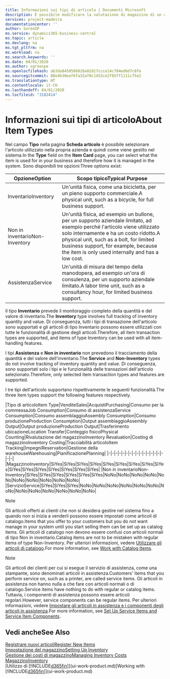 ```yaml
---
title: Informazioni sui tipi di articolo | Documenti Microsoft
description: È possibile modificare la valutazione di magazzino di un articolo mediante i metodi di costing Media o FIFO, ad esempio, quando i costi degli articoli cambiano per i motivi diversi dalle transazioni.
services: project-madeira
documentationcenter: ''
author: SorenGP
ms.service: dynamics365-business-central
ms.topic: article
ms.devlang: na
ms.tgt_pltfrm: na
ms.workload: na
ms.search.keywords: ''
ms.date: 04/01/2020
ms.author: sgroespe
ms.openlocfilehash: ab3da8450586928a02d17ccce14c704ed6d7c8fe
ms.sourcegitcommit: 88e4b30eaf6fa32af0c1452ce2f85ff1111c75e2
ms.translationtype: HT
ms.contentlocale: it-CH
ms.lasthandoff: 04/01/2020
ms.locfileid: "3182414"
---
```

# <a name="about-item-types"></a><span data-ttu-id="e57ed-103">Informazioni sui tipi di articolo</span><span class="sxs-lookup"><span data-stu-id="e57ed-103">About Item Types</span></span>
<span data-ttu-id="e57ed-104">Nel campo **Tipo** nella pagina **Scheda articolo** è possibile selezionare l'articolo utilizzato nella propria azienda e quindi come viene gestito nel sistema.</span><span class="sxs-lookup"><span data-stu-id="e57ed-104">In the **Type** field on the **Item Card** page, you can select what the item is used for in your business and therefore how it is managed in the system.</span></span> <span data-ttu-id="e57ed-105">Sono disponibili tre opzioni:</span><span class="sxs-lookup"><span data-stu-id="e57ed-105">Three options exist:</span></span>

|<span data-ttu-id="e57ed-106">Opzione</span><span class="sxs-lookup"><span data-stu-id="e57ed-106">Option</span></span>|<span data-ttu-id="e57ed-107">Scopo tipico</span><span class="sxs-lookup"><span data-stu-id="e57ed-107">Typical Purpose</span></span>|
|------|-----------|
|<span data-ttu-id="e57ed-108">Inventario</span><span class="sxs-lookup"><span data-stu-id="e57ed-108">Inventory</span></span>|<span data-ttu-id="e57ed-109">Un'unità fisica, come una bicicletta, per un pieno supporto commerciale.</span><span class="sxs-lookup"><span data-stu-id="e57ed-109">A physical unit, such as a bicycle, for full business support.</span></span>|
|<span data-ttu-id="e57ed-110">Non in inventario</span><span class="sxs-lookup"><span data-stu-id="e57ed-110">Non-Inventory</span></span>|<span data-ttu-id="e57ed-111">Un'unità fisica, ad esempio un bullone, per un supporto aziendale limitato, ad esempio perché l'articolo viene utilizzato solo internamente e ha un costo ridotto.</span><span class="sxs-lookup"><span data-stu-id="e57ed-111">A physical unit, such as a bolt, for limited business support, for example, because the item is only used internally and has a low cost.</span></span>|
|<span data-ttu-id="e57ed-112">Assistenza</span><span class="sxs-lookup"><span data-stu-id="e57ed-112">Service</span></span>|<span data-ttu-id="e57ed-113">Un'unità di misura del tempo della manodopera, ad esempio un'ora di consulenza, per un supporto aziendale limitato.</span><span class="sxs-lookup"><span data-stu-id="e57ed-113">A labor time unit, such as a consultancy hour, for limited business support.</span></span>|

<span data-ttu-id="e57ed-114">Il tipo **Inventario** prevede il monitoraggio completo della quantità e del valore di inventario.</span><span class="sxs-lookup"><span data-stu-id="e57ed-114">The **Inventory** type involves full tracking of inventory quantity and value.</span></span> <span data-ttu-id="e57ed-115">Di conseguenza, tutti i tipi di transazione dell'articolo sono supportati e gli articoli di tipo Inventario possono essere utilizzati con tutte le funzionalità di gestione degli articoli.</span><span class="sxs-lookup"><span data-stu-id="e57ed-115">Therefore, all item transaction types are supported, and items of type Inventory can be used with all item-handling features.</span></span>

<span data-ttu-id="e57ed-116">I tipi **Assistenza** e **Non in inventario** non prevedono il tracciamento della quantità e del valore dell'inventario.</span><span class="sxs-lookup"><span data-stu-id="e57ed-116">The **Service** and **Non-Inventory** types do not involve tracking of inventory quantity and value.</span></span> <span data-ttu-id="e57ed-117">Di conseguenza, sono supportati solo i tipi e le funzionalità delle transazioni dell'articolo selezionato.</span><span class="sxs-lookup"><span data-stu-id="e57ed-117">Therefore, only selected item transaction types and features are supported.</span></span>

<span data-ttu-id="e57ed-118">I tre tipi dell'articolo supportano rispettivamente le seguenti funzionalità.</span><span class="sxs-lookup"><span data-stu-id="e57ed-118">The three item types support the following features respectively.</span></span>

|<span data-ttu-id="e57ed-119">Tipo di articolo</span><span class="sxs-lookup"><span data-stu-id="e57ed-119">Item Type</span></span>|<span data-ttu-id="e57ed-120">Vendite</span><span class="sxs-lookup"><span data-stu-id="e57ed-120">Sales</span></span>|<span data-ttu-id="e57ed-121">Acquisti</span><span class="sxs-lookup"><span data-stu-id="e57ed-121">Purchasing</span></span>|<span data-ttu-id="e57ed-122">Consumo per la commessa</span><span class="sxs-lookup"><span data-stu-id="e57ed-122">Job Consumption</span></span>|<span data-ttu-id="e57ed-123">Consumo di assistenza</span><span class="sxs-lookup"><span data-stu-id="e57ed-123">Service Consumption</span></span>|<span data-ttu-id="e57ed-124">Consumo assemblaggio</span><span class="sxs-lookup"><span data-stu-id="e57ed-124">Assembly Consumption</span></span>|<span data-ttu-id="e57ed-125">Consumo produzione</span><span class="sxs-lookup"><span data-stu-id="e57ed-125">Production Consumption</span></span>|<span data-ttu-id="e57ed-126">Output assemblaggio</span><span class="sxs-lookup"><span data-stu-id="e57ed-126">Assembly Output</span></span>|<span data-ttu-id="e57ed-127">Output produzione</span><span class="sxs-lookup"><span data-stu-id="e57ed-127">Production Output</span></span>|<span data-ttu-id="e57ed-128">Trasferimento ubicazione</span><span class="sxs-lookup"><span data-stu-id="e57ed-128">Location Transfer</span></span>|<span data-ttu-id="e57ed-129">Conteggio fisico</span><span class="sxs-lookup"><span data-stu-id="e57ed-129">Physical Counting</span></span>|<span data-ttu-id="e57ed-130">Rivalutazione del magazzino</span><span class="sxs-lookup"><span data-stu-id="e57ed-130">Inventory Revaluation</span></span>|<span data-ttu-id="e57ed-131">Costing di magazzino</span><span class="sxs-lookup"><span data-stu-id="e57ed-131">Inventory Costing</span></span>|<span data-ttu-id="e57ed-132">Tracciabilità articolo</span><span class="sxs-lookup"><span data-stu-id="e57ed-132">Item Tracking</span></span>|<span data-ttu-id="e57ed-133">Impegni</span><span class="sxs-lookup"><span data-stu-id="e57ed-133">Reservation</span></span>|<span data-ttu-id="e57ed-134">Gestione della warehouse</span><span class="sxs-lookup"><span data-stu-id="e57ed-134">Warehousing</span></span>|<span data-ttu-id="e57ed-135">Pianificazione</span><span class="sxs-lookup"><span data-stu-id="e57ed-135">Planning</span></span>|
|-|-|-|-|-|-|-|-|-|-|-|-|-|-|-|-|-|-|
|<span data-ttu-id="e57ed-136">Magazzino</span><span class="sxs-lookup"><span data-stu-id="e57ed-136">Inventory</span></span>|<span data-ttu-id="e57ed-137">Sì</span><span class="sxs-lookup"><span data-stu-id="e57ed-137">Yes</span></span>|<span data-ttu-id="e57ed-138">Sì</span><span class="sxs-lookup"><span data-stu-id="e57ed-138">Yes</span></span>|<span data-ttu-id="e57ed-139">Sì</span><span class="sxs-lookup"><span data-stu-id="e57ed-139">Yes</span></span>|<span data-ttu-id="e57ed-140">Sì</span><span class="sxs-lookup"><span data-stu-id="e57ed-140">Yes</span></span>|<span data-ttu-id="e57ed-141">Sì</span><span class="sxs-lookup"><span data-stu-id="e57ed-141">Yes</span></span>|<span data-ttu-id="e57ed-142">Sì</span><span class="sxs-lookup"><span data-stu-id="e57ed-142">Yes</span></span>|<span data-ttu-id="e57ed-143">Sì</span><span class="sxs-lookup"><span data-stu-id="e57ed-143">Yes</span></span>|<span data-ttu-id="e57ed-144">Sì</span><span class="sxs-lookup"><span data-stu-id="e57ed-144">Yes</span></span>|<span data-ttu-id="e57ed-145">Sì</span><span class="sxs-lookup"><span data-stu-id="e57ed-145">Yes</span></span>|<span data-ttu-id="e57ed-146">Sì</span><span class="sxs-lookup"><span data-stu-id="e57ed-146">Yes</span></span>|<span data-ttu-id="e57ed-147">Sì</span><span class="sxs-lookup"><span data-stu-id="e57ed-147">Yes</span></span>|<span data-ttu-id="e57ed-148">Sì</span><span class="sxs-lookup"><span data-stu-id="e57ed-148">Yes</span></span>|<span data-ttu-id="e57ed-149">Sì</span><span class="sxs-lookup"><span data-stu-id="e57ed-149">Yes</span></span>|<span data-ttu-id="e57ed-150">Sì</span><span class="sxs-lookup"><span data-stu-id="e57ed-150">Yes</span></span>|<span data-ttu-id="e57ed-151">Sì</span><span class="sxs-lookup"><span data-stu-id="e57ed-151">Yes</span></span>|<span data-ttu-id="e57ed-152">Sì</span><span class="sxs-lookup"><span data-stu-id="e57ed-152">Yes</span></span>|
|<span data-ttu-id="e57ed-153">Non in inventario</span><span class="sxs-lookup"><span data-stu-id="e57ed-153">Non-Inventory</span></span>|<span data-ttu-id="e57ed-154">Sì</span><span class="sxs-lookup"><span data-stu-id="e57ed-154">Yes</span></span>|<span data-ttu-id="e57ed-155">Sì</span><span class="sxs-lookup"><span data-stu-id="e57ed-155">Yes</span></span>|<span data-ttu-id="e57ed-156">Sì</span><span class="sxs-lookup"><span data-stu-id="e57ed-156">Yes</span></span>|<span data-ttu-id="e57ed-157">Sì</span><span class="sxs-lookup"><span data-stu-id="e57ed-157">Yes</span></span>|<span data-ttu-id="e57ed-158">Sì</span><span class="sxs-lookup"><span data-stu-id="e57ed-158">Yes</span></span>|<span data-ttu-id="e57ed-159">Sì</span><span class="sxs-lookup"><span data-stu-id="e57ed-159">Yes</span></span>|<span data-ttu-id="e57ed-160">No</span><span class="sxs-lookup"><span data-stu-id="e57ed-160">No</span></span>|<span data-ttu-id="e57ed-161">No</span><span class="sxs-lookup"><span data-stu-id="e57ed-161">No</span></span>|<span data-ttu-id="e57ed-162">No</span><span class="sxs-lookup"><span data-stu-id="e57ed-162">No</span></span>|<span data-ttu-id="e57ed-163">No</span><span class="sxs-lookup"><span data-stu-id="e57ed-163">No</span></span>|<span data-ttu-id="e57ed-164">No</span><span class="sxs-lookup"><span data-stu-id="e57ed-164">No</span></span>|<span data-ttu-id="e57ed-165">No</span><span class="sxs-lookup"><span data-stu-id="e57ed-165">No</span></span>|<span data-ttu-id="e57ed-166">No</span><span class="sxs-lookup"><span data-stu-id="e57ed-166">No</span></span>|<span data-ttu-id="e57ed-167">No</span><span class="sxs-lookup"><span data-stu-id="e57ed-167">No</span></span>|<span data-ttu-id="e57ed-168">No</span><span class="sxs-lookup"><span data-stu-id="e57ed-168">No</span></span>|<span data-ttu-id="e57ed-169">No</span><span class="sxs-lookup"><span data-stu-id="e57ed-169">No</span></span>|
|<span data-ttu-id="e57ed-170">Servizio</span><span class="sxs-lookup"><span data-stu-id="e57ed-170">Service</span></span>|<span data-ttu-id="e57ed-171">Sì</span><span class="sxs-lookup"><span data-stu-id="e57ed-171">Yes</span></span>|<span data-ttu-id="e57ed-172">Sì</span><span class="sxs-lookup"><span data-stu-id="e57ed-172">Yes</span></span>|<span data-ttu-id="e57ed-173">Sì</span><span class="sxs-lookup"><span data-stu-id="e57ed-173">Yes</span></span>|<span data-ttu-id="e57ed-174">No</span><span class="sxs-lookup"><span data-stu-id="e57ed-174">No</span></span>|<span data-ttu-id="e57ed-175">No</span><span class="sxs-lookup"><span data-stu-id="e57ed-175">No</span></span>|<span data-ttu-id="e57ed-176">No</span><span class="sxs-lookup"><span data-stu-id="e57ed-176">No</span></span>|<span data-ttu-id="e57ed-177">No</span><span class="sxs-lookup"><span data-stu-id="e57ed-177">No</span></span>|<span data-ttu-id="e57ed-178">No</span><span class="sxs-lookup"><span data-stu-id="e57ed-178">No</span></span>|<span data-ttu-id="e57ed-179">No</span><span class="sxs-lookup"><span data-stu-id="e57ed-179">No</span></span>|<span data-ttu-id="e57ed-180">No</span><span class="sxs-lookup"><span data-stu-id="e57ed-180">No</span></span>|<span data-ttu-id="e57ed-181">No</span><span class="sxs-lookup"><span data-stu-id="e57ed-181">No</span></span>|<span data-ttu-id="e57ed-182">No</span><span class="sxs-lookup"><span data-stu-id="e57ed-182">No</span></span>|<span data-ttu-id="e57ed-183">No</span><span class="sxs-lookup"><span data-stu-id="e57ed-183">No</span></span>|<span data-ttu-id="e57ed-184">No</span><span class="sxs-lookup"><span data-stu-id="e57ed-184">No</span></span>|<span data-ttu-id="e57ed-185">No</span><span class="sxs-lookup"><span data-stu-id="e57ed-185">No</span></span>|<span data-ttu-id="e57ed-186">No</span><span class="sxs-lookup"><span data-stu-id="e57ed-186">No</span></span>|

> [!NOTE]
> <span data-ttu-id="e57ed-187">Gli articoli offerti ai clienti che non si desidera gestire nel sistema fino a quando non si inizia a venderli possono essere impostati come articoli di catalogo.</span><span class="sxs-lookup"><span data-stu-id="e57ed-187">Items that you offer to your customers but you do not want manage in your system until you start selling them can be set up as catalog items.</span></span> <span data-ttu-id="e57ed-188">Gli articoli di catalogo non devono essere confusi con articoli normali di tipo Non in inventario.</span><span class="sxs-lookup"><span data-stu-id="e57ed-188">Catalog items are not to be mistaken with regular items of type Non-Inventory.</span></span> <span data-ttu-id="e57ed-189">Per ulteriori informazioni, vedere [Utilizzare gli articoli di catalogo](inventory-how-work-nonstock-items.md).</span><span class="sxs-lookup"><span data-stu-id="e57ed-189">For more information, see [Work with Catalog Items](inventory-how-work-nonstock-items.md).</span></span>

> [!NOTE]
> <span data-ttu-id="e57ed-190">Gli articoli dei clienti per cui si esegue il servizio di assistenza, come una stampante, sono denominati articoli in assistenza.</span><span class="sxs-lookup"><span data-stu-id="e57ed-190">Customers' items that you perform service on, such as a printer, are called service items.</span></span> <span data-ttu-id="e57ed-191">Gli articoli in assistenza non hanno nulla a che fare con articoli normali o di catalogo.</span><span class="sxs-lookup"><span data-stu-id="e57ed-191">Service items have nothing to do with regular or catalog items.</span></span> <span data-ttu-id="e57ed-192">Tuttavia, i componenti di assistenza possono essere articoli regolari.</span><span class="sxs-lookup"><span data-stu-id="e57ed-192">However, service components can be regular items.</span></span> <span data-ttu-id="e57ed-193">Per ulteriori informazioni, vedere [Impostare gli articoli in assistenza e i componenti degli articoli in assistenza](service-how-setup-service-items.md).</span><span class="sxs-lookup"><span data-stu-id="e57ed-193">For more information, see [Set Up Service Items and Service Item Components](service-how-setup-service-items.md).</span></span>

## <a name="see-also"></a><span data-ttu-id="e57ed-194">Vedi anche</span><span class="sxs-lookup"><span data-stu-id="e57ed-194">See Also</span></span>
[<span data-ttu-id="e57ed-195">Registrare nuovi articoli</span><span class="sxs-lookup"><span data-stu-id="e57ed-195">Register New Items</span></span>](inventory-how-register-new-items.md)  
[<span data-ttu-id="e57ed-196">Impostazione del magazzino</span><span class="sxs-lookup"><span data-stu-id="e57ed-196">Setting Up Inventory</span></span>](inventory-setup-inventory.md)  
[<span data-ttu-id="e57ed-197">Gestione dei costi di magazzino</span><span class="sxs-lookup"><span data-stu-id="e57ed-197">Managing Inventory Costs</span></span>](finance-manage-inventory-costs.md)  
[<span data-ttu-id="e57ed-198">Magazzino</span><span class="sxs-lookup"><span data-stu-id="e57ed-198">Inventory</span></span>](inventory-manage-inventory.md)  
<span data-ttu-id="e57ed-199">[Utilizzo di [!INCLUDE[d365fin](includes/d365fin_md.md)]](ui-work-product.md)</span><span class="sxs-lookup"><span data-stu-id="e57ed-199">[Working with [!INCLUDE[d365fin](includes/d365fin_md.md)]](ui-work-product.md)</span></span>
